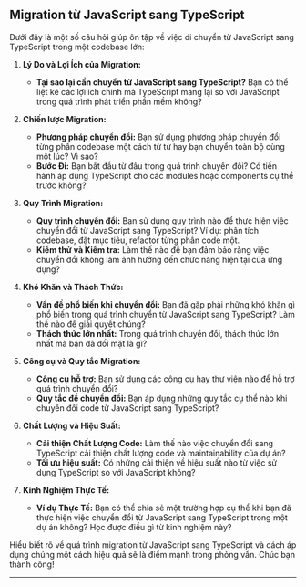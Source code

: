 ## Migration từ JavaScript sang TypeScript

Dưới đây là một số câu hỏi giúp ôn tập về việc di chuyển từ JavaScript sang TypeScript trong một codebase lớn:

1. **Lý Do và Lợi Ích của Migration:** 

   - **Tại sao lại cần chuyển từ JavaScript sang TypeScript?** Bạn có thể liệt kê các lợi ích chính mà TypeScript mang lại so với JavaScript trong quá trình phát triển phần mềm không?

2. **Chiến lược Migration:**

   - **Phương pháp chuyển đổi:** Bạn sử dụng phương pháp chuyển đổi từng phần codebase một cách từ từ hay bạn chuyển toàn bộ cùng một lúc? Vì sao?
   - **Bước Đi:** Bạn bắt đầu từ đâu trong quá trình chuyển đổi? Có tiến hành áp dụng TypeScript cho các modules hoặc components cụ thể trước không?

3. **Quy Trình Migration:**

   - **Quy trình chuyển đổi:** Bạn sử dụng quy trình nào để thực hiện việc chuyển đổi từ JavaScript sang TypeScript? Ví dụ: phân tích codebase, đặt mục tiêu, refactor từng phần code một.
   - **Kiểm thử và Kiểm tra:** Làm thế nào để bạn đảm bảo rằng việc chuyển đổi không làm ảnh hưởng đến chức năng hiện tại của ứng dụng?

4. **Khó Khăn và Thách Thức:**

   - **Vấn đề phổ biến khi chuyển đổi:** Bạn đã gặp phải những khó khăn gì phổ biến trong quá trình chuyển từ JavaScript sang TypeScript? Làm thế nào để giải quyết chúng?
   - **Thách thức lớn nhất:** Trong quá trình chuyển đổi, thách thức lớn nhất mà bạn đã đối mặt là gì?

5. **Công cụ và Quy tắc Migration:**

   - **Công cụ hỗ trợ:** Bạn sử dụng các công cụ hay thư viện nào để hỗ trợ quá trình chuyển đổi?
   - **Quy tắc để chuyển đổi:** Bạn áp dụng những quy tắc cụ thể nào khi chuyển đổi code từ JavaScript sang TypeScript?

6. **Chất Lượng và Hiệu Suất:**

   - **Cải thiện Chất Lượng Code:** Làm thế nào việc chuyển đổi sang TypeScript cải thiện chất lượng code và maintainability của dự án?
   - **Tối ưu hiệu suất:** Có những cải thiện về hiệu suất nào từ việc sử dụng TypeScript so với JavaScript không?

7. **Kinh Nghiệm Thực Tế:**
   - **Ví dụ Thực Tế:** Bạn có thể chia sẻ một trường hợp cụ thể khi bạn đã thực hiện việc chuyển đổi từ JavaScript sang TypeScript trong một dự án không? Học được điều gì từ kinh nghiệm này?

Hiểu biết rõ về quá trình migration từ JavaScript sang TypeScript và cách áp dụng chúng một cách hiệu quả sẽ là điểm mạnh trong phỏng vấn. Chúc bạn thành công!

---
